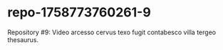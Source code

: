 # repo-1758773760261-9
Repository #9: Video arcesso cervus texo fugit contabesco villa tergeo thesaurus.
